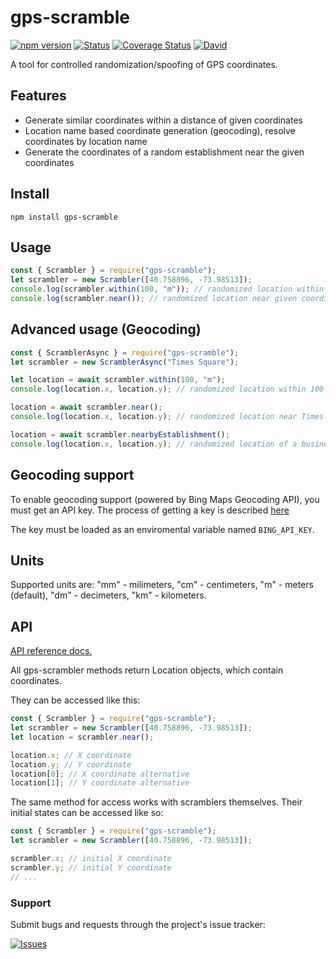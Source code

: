 # gps-scramble

[![npm version](http://img.shields.io/npm/v/gps-scramble.svg?style=flat)](https://npmjs.org/package/gps-scramble "View this project on npm")
[![Status](https://travis-ci.org/scharkee/gps-scramble.svg?branch=master)](https://travis-ci.org/scharkee/gps-scramble)
[![Coverage Status](https://coveralls.io/repos/github/Scharkee/gps-scramble/badge.svg?branch=master)](https://coveralls.io/github/Scharkee/gps-scramble?branch=master)
[![David](https://img.shields.io/david/scharkee/gps-scramble.svg)](https://david-dm.org/scharkee/gps-scramble)

A tool for controlled randomization/spoofing of GPS coordinates.

## Features

- Generate similar coordinates within a distance of given coordinates
- Location name based coordinate generation (geocoding), resolve coordinates by location name
- Generate the coordinates of a random establishment near the given coordinates

## Install

```console
npm install gps-scramble
```

## Usage

```js
const { Scrambler } = require("gps-scramble");
let scrambler = new Scrambler([40.758896, -73.98513]);
console.log(scrambler.within(100, "m")); // randomized location within 100 meters from given coordinates.
console.log(scrambler.near()); // randomized location near given coordinates.
```

## Advanced usage (Geocoding)

```js
const { ScramblerAsync } = require("gps-scramble");
let scrambler = new ScramblerAsync("Times Square");

let location = await scrambler.within(100, "m");
console.log(location.x, location.y); // randomized location within 100 meters from Times Square

location = await scrambler.near();
console.log(location.x, location.y); // randomized location near Times Square

location = await scrambler.nearbyEstablishment();
console.log(location.x, location.y); // randomized location of a business near Times Square
```

## Geocoding support

To enable geocoding support (powered by Bing Maps Geocoding API), you must get an API key.
The process of getting a key is described [here](https://docs.microsoft.com/en-us/bingmaps/getting-started/bing-maps-dev-center-help/getting-a-bing-maps-key)

The key must be loaded as an enviromental variable named `BING_API_KEY`.

## Units

Supported units are: "mm" - milimeters, "cm" - centimeters, "m" - meters (default), "dm" - decimeters, "km" - kilometers.

## API

[API reference docs.](https://scharkee.github.io/gps-scramble/)

All gps-scrambler methods return Location objects, which contain coordinates.

They can be accessed like this:

```js
const { Scrambler } = require("gps-scramble");
let scrambler = new Scrambler([40.758896, -73.98513]);
let location = scrambler.near();

location.x; // X coordinate
location.y; // Y coordinate
location[0]; // X coordinate alternative
location[1]; // Y coordinate alternative
```

The same method for access works with scramblers themselves. Their initial states can be accessed like so:

```js
const { Scrambler } = require("gps-scramble");
let scrambler = new Scrambler([40.758896, -73.98513]);

scrambler.x; // initial X coordinate
scrambler.y; // initial Y coordinate
// ...
```

### Support

Submit bugs and requests through the project's issue tracker:

[![Issues](http://img.shields.io/github/issues/Scharkee/gps-scramble.svg)](https://github.com/Scharkee/gps-scramble/issues)

